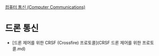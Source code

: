 [컴퓨터 통신 (Computer Communications)](../index.md)
# 드론 통신
- [드론 제어를 위한 CRSF (Crossfire) 프로토콜](CRSF 드론 제어를 위한 프로토콜.md)
